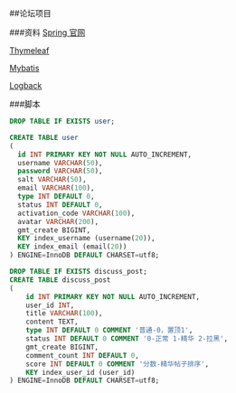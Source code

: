 ##论坛项目


###资料
[Spring 官网](https://spring.io/)

[Thymeleaf](https://www.thymeleaf.org/)

[Mybatis](https://mybatis.org/mybatis-3/)

[Logback](http://logback.qos.ch/)

###脚本

```sql
DROP TABLE IF EXISTS user;

CREATE TABLE user
(
  id INT PRIMARY KEY NOT NULL AUTO_INCREMENT,
  username VARCHAR(50),
  password VARCHAR(50),
  salt VARCHAR(50),
  email VARCHAR(100),
  type INT DEFAULT 0,
  status INT DEFAULT 0,
  activation_code VARCHAR(100),
  avatar VARCHAR(200),
  gmt_create BIGINT,
  KEY index_username (username(20)),
  KEY index_email (email(20))
) ENGINE=InnoDB DEFAULT CHARSET=utf8;

DROP TABLE IF EXISTS discuss_post;
CREATE TABLE discuss_post
(
    id INT PRIMARY KEY NOT NULL AUTO_INCREMENT,
    user_id INT,
    title VARCHAR(100),
    content TEXT,
    type INT DEFAULT 0 COMMENT '普通-0，置顶1',
    status INT DEFAULT 0 COMMENT '0-正常 1-精华 2-拉黑',
    gmt_create BIGINT,
    comment_count INT DEFAULT 0,
    score INT DEFAULT 0 COMMENT '分数-精华帖子排序',
    KEY index_user_id (user_id)
) ENGINE=InnoDB DEFAULT CHARSET=utf8;
```